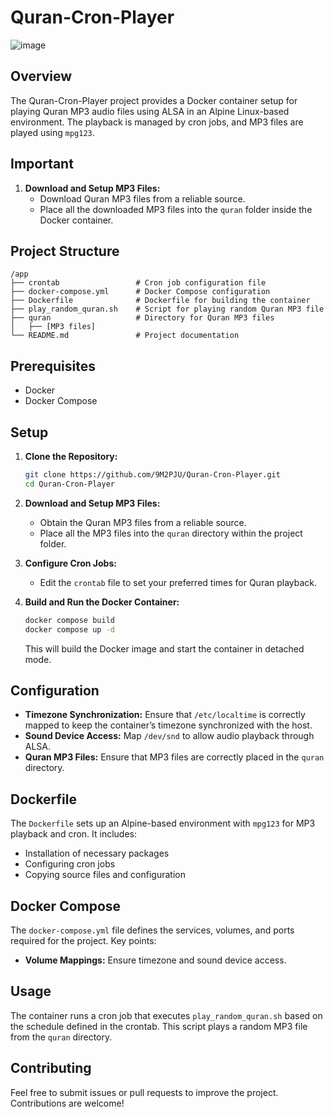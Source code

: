 
# Quran-Cron-Player

![image](https://github.com/user-attachments/assets/37e99bbb-83eb-4683-84b1-e6e10d663a5f)


## Overview

The Quran-Cron-Player project provides a Docker container setup for playing Quran MP3 audio files using ALSA in an Alpine Linux-based environment. The playback is managed by cron jobs, and MP3 files are played using `mpg123`.

## Important

1. **Download and Setup MP3 Files:**
   - Download Quran MP3 files from a reliable source.
   - Place all the downloaded MP3 files into the `quran` folder inside the Docker container.

## Project Structure

```
/app
├── crontab                 # Cron job configuration file
├── docker-compose.yml      # Docker Compose configuration
├── Dockerfile              # Dockerfile for building the container
├── play_random_quran.sh    # Script for playing random Quran MP3 file
├── quran                   # Directory for Quran MP3 files
│   ├── [MP3 files]
└── README.md               # Project documentation
```

## Prerequisites

- Docker
- Docker Compose

## Setup

1. **Clone the Repository:**

   ```sh
   git clone https://github.com/9M2PJU/Quran-Cron-Player.git
   cd Quran-Cron-Player
   ```

2. **Download and Setup MP3 Files:**
   - Obtain the Quran MP3 files from a reliable source.
   - Place all the MP3 files into the `quran` directory within the project folder.

3. **Configure Cron Jobs:**
   - Edit the `crontab` file to set your preferred times for Quran playback.

4. **Build and Run the Docker Container:**

   ```sh
   docker compose build
   docker compose up -d
   ```

   This will build the Docker image and start the container in detached mode.

## Configuration

- **Timezone Synchronization:** Ensure that `/etc/localtime` is correctly mapped to keep the container’s timezone synchronized with the host.
- **Sound Device Access:** Map `/dev/snd` to allow audio playback through ALSA.
- **Quran MP3 Files:** Ensure that MP3 files are correctly placed in the `quran` directory.

## Dockerfile

The `Dockerfile` sets up an Alpine-based environment with `mpg123` for MP3 playback and cron. It includes:

- Installation of necessary packages
- Configuring cron jobs
- Copying source files and configuration

## Docker Compose

The `docker-compose.yml` file defines the services, volumes, and ports required for the project. Key points:

- **Volume Mappings:** Ensure timezone and sound device access.

## Usage

The container runs a cron job that executes `play_random_quran.sh` based on the schedule defined in the crontab. This script plays a random MP3 file from the `quran` directory.

## Contributing

Feel free to submit issues or pull requests to improve the project. Contributions are welcome!

